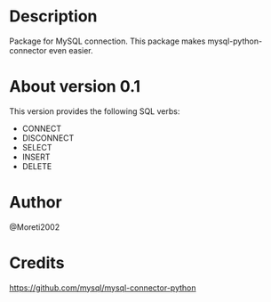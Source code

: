 # Description
Package for MySQL connection. This package makes mysql-python-connector even easier.

# About version 0.1
This version provides the following SQL verbs:
- CONNECT
- DISCONNECT
- SELECT
- INSERT
- DELETE
# Author
@Moreti2002

# Credits
https://github.com/mysql/mysql-connector-python
